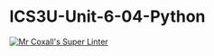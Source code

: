 # ICS3U-Unit-6-04-Python

[![Mr Coxall's Super Linter](https://github.com/Kyanh-Pham/ICS3U-Unit-6-04-Python/workflows/Mr%20Coxall's%20Super%20Linter/badge.svg)](https://github.com/Kyanh-Pham/ICS3U-Unit-6-04-Python/actions/)
